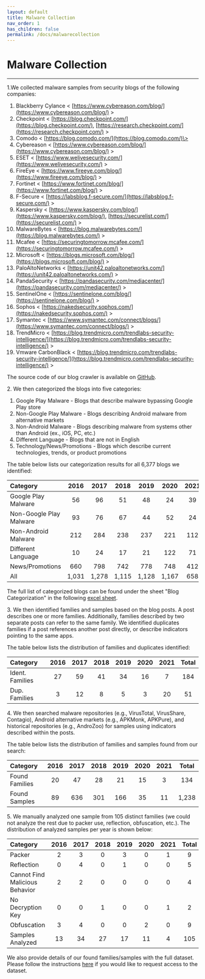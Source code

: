 ```yaml
---
layout: default
title: Malware Collection
nav_order: 1
has_children: false
permalink: /docs/malwarecollection
---
```


# Malware Collection
---

1\.We collected malware samples from security blogs of the following companies:

1. Blackberry Cylance \< [https://www.cybereason.com/blog/](https://www.cybereason.com/blog/) \>
2. Checkpoint \< [https://blog.checkpoint.com/](https://blog.checkpoint.com/), [https://research.checkpoint.com/](https://research.checkpoint.com/) \>
3. Comodo \< [https://blog.comodo.com/](https://blog.comodo.com/)\>
4. Cybereason \< [https://www.cybereason.com/blog/](https://www.cybereason.com/blog/) \>
5. ESET \< [https://www.welivesecurity.com/](https://www.welivesecurity.com/) \>
6. FireEye \< [https://www.fireeye.com/blog/](https://www.fireeye.com/blog/) \>
7. Fortinet \< [https://www.fortinet.com/blog/](https://www.fortinet.com/blog/) \>
8. F-Secure \< [https://labsblog.f-secure.com/](https://labsblog.f-secure.com/) \>
9. Kaspersky \< [https://www.kaspersky.com/blog/](https://www.kaspersky.com/blog/), [https://securelist.com/](https://securelist.com/) \>
10. MalwareBytes \< [https://blog.malwarebytes.com/](https://blog.malwarebytes.com/) \>
11. Mcafee \< [https://securingtomorrow.mcafee.com/](https://securingtomorrow.mcafee.com/) \>
12. Microsoft \< [https://blogs.microsoft.com/blog/](https://blogs.microsoft.com/blog/) \>
13. PaloAltoNetworks \< [https://unit42.paloaltonetworks.com/](https://unit42.paloaltonetworks.com/) \>
14. PandaSecurity \< [https://pandasecurity.com/mediacenter/](https://pandasecurity.com/mediacenter/) \>
15. SentinelOne \< [https://sentinelone.com/blog/](https://sentinelone.com/blog/) \>
16. Sophos \< [https://nakedsecurity.sophos.com/](https://nakedsecurity.sophos.com/) \>
17. Symantec \< [https://www.symantec.com/connect/blogs/](https://www.symantec.com/connect/blogs/) \>
18. TrendMicro \< [https://blog.trendmicro.com/trendlabs-security-intelligence/](https://blog.trendmicro.com/trendlabs-security-intelligence/) \>
19. Vmware CarbonBlack \< [https://blog.trendmicro.com/trendlabs-security-intelligence/](https://blog.trendmicro.com/trendlabs-security-intelligence/) \>

The source code of our blog crawler is available on [GitHub](https://github.com/hello-from-anon-researcher/BlogScrapeUtilities/).

2\. We then categorized the blogs into five categories:

1. Google Play Malware - Blogs that describe malware bypassing Google Play store
2. Non-Google Play Malware - Blogs describing Android malware from alternative markets
3. Non-Android Malware - Blogs describing malware from systems other than Android (ex., iOS, PC, etc.)
4. Different Language - Blogs that are not in English
5. Technology/News/Promotions - Blogs which describe current technologies, trends, or product promotions

The table below lists our categorization results for all 6,377 blogs we identified:

|Category|2016|2017|2018|2019|2020|2021|Total|
|:-------------------------------|:------------------:|:------:|:------:|:------:|:------:|:------:|:------:|
|Google Play Malware|56|96|51|48|24|39|314|
|Non-Google Play Malware|93|76|67|44|52|24|356|
|Non-Android Malware|212|284|238|237|221|112|1,304|
|Different Language|10|24|17|21|122|71|265|
|News/Promotions|660|798|742|778|748|412|4,138|
|All|1,031|1,278|1,115|1,128|1,167|658|6,377|

The full list of categorized blogs can be found under the sheet "Blog Categorization" in the following [excel sheet](../../../assets/data/excelsheets/malware_collection_blogs.xlsx).

3\. We then identified families and samples based on the blog posts. A post describes one or more families. Additionally, families described by two separate posts can refer to the same family. We identified duplicates families if a post references another post directly, or describe indicators pointing to the same apps.
 
The table below lists the distribution of families and duplicates identified:

|Category|2016|2017|2018|2019|2020|2021|Total|
|:-------------------------------|:------------------:|:------:|:------:|:------:|:------:|:------:|:------:|
|Ident. Families|27|59|41|34|16|7|184|
|Dup. Families|3|12|8|5|3|20|51|

4\. We then searched malware repositories (e.g., VirusTotal, VirusShare, Contagio), Android alternative markets (e.g., APKMonk, APKPure), and historical repositories (e.g., AndroZoo) for samples using indicators described within the posts.

The table below lists the distribution of families and samples found from our search:

|Category|2016|2017|2018|2019|2020|2021|Total|
|:-------------------------------|:------------------:|:------:|:------:|:------:|:------:|:------:|:------:|
|Found Families|20|47|28|21|15|3|134|
|Found Samples|89|636|301|166|35|11|1,238|

5\. We manually analyzed one sample from 105 distinct families (we could not analyze the rest due to packer use, reflection, obfuscation, etc.). The distribution of analyzed samples per year is shown below:

|Category|2016|2017|2018|2019|2020|2021|Total|
|:-------------------------------|:------------------:|:------:|:------:|:------:|:------:|:------:|:------:|
|Packer|2|3|0|3|0|1|9|
|Reflection|0|4|0|1|0|0|5|
|Cannot Find Malicious Behavior|2|2|0|0|0|0|4|
|No Decryption Key|0|0|1|0|0|1|2|
|Obfuscation|3|4|0|0|2|0|9|
|Samples Analyzed|13|34|27|17|11|4|105|

We also provide details of our found families/samples with the full dataset. Please follow the instructions [here](../../../docs/dataset) if you would like to request access to the dataset.
